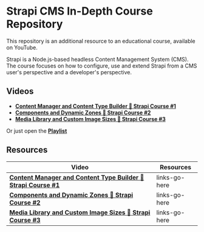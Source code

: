 # Strapi CMS In-Depth Course Repository

This repository is an additional resource to an educational course, available on YouTube.

Strapi is a Node.js-based headless Content Management System (CMS). The course focuses on how to configure, use and extend Strapi from a CMS user's perspective and a developer's perspective.

## Videos

- [**Content Manager and Content Type Builder 🚀 Strapi Course #1**](https://www.youtube.com/watch?v=aqJI-lY6bbk)
- [**Components and Dynamic Zones 🚀 Strapi Course #2**](https://www.youtube.com/watch?v=dX2zNFKqelY)
- [**Media Library and Custom Image Sizes 🚀 Strapi Course #3**](https://www.youtube.com/watch?v=ihQ7vNnaYTM)

Or just open the [**Playlist**](https://www.youtube.com/watch?v=aqJI-lY6bbk&list=PLb6_WPJsxTrp1i5PcE9YRbEOVFMttVe9E)

## Resources

| Video | Resources |
|-|-|
| [**Content Manager and Content Type Builder 🚀 Strapi Course #1**](https://www.youtube.com/watch?v=aqJI-lY6bbk) | links-go-here |
| [**Components and Dynamic Zones 🚀 Strapi Course #2**](https://www.youtube.com/watch?v=dX2zNFKqelY) | links-go-here |
| [**Media Library and Custom Image Sizes 🚀 Strapi Course #3**](https://www.youtube.com/watch?v=ihQ7vNnaYTM) | links-go-here
